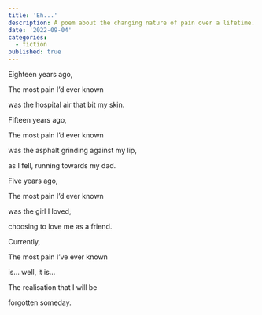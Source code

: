```yaml
---
title: 'Eh...'
description: A poem about the changing nature of pain over a lifetime.
date: '2022-09-04'
categories:
  - fiction
published: true
---
```


Eighteen years ago,

The most pain I’d ever known

was the hospital air that bit my skin.

Fifteen years ago,

The most pain I’d ever known

was the asphalt grinding against my lip,

as I fell, running towards my dad.

Five years ago,

The most pain I’d ever known

was the girl I loved,

choosing to love me as a friend.

Currently,

The most pain I’ve ever known

is… well, it is…

The realisation that I will be

forgotten someday.
